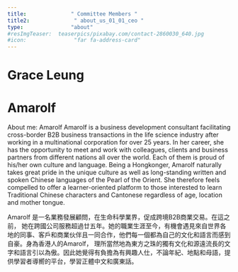 ```yaml
---
title:              " Committee Members "
title2:              " about_us_01_01_ceo "
type:               "about"
#resImgTeaser:  teaserpics/pixabay.com/contact-2860030_640.jpg
#icon:               "far fa-address-card"
---
```




# Grace Leung

# Amarolf

About me: Amarolf
Amarolf is a business development consultant facilitating cross-border B2B business transactions in the life science industry after working in a multinational corporation for over 25 years. In her career, she has the opportunity to meet and work with colleagues, clients and business partners from different nations all over the world. Each of them is proud of his/her own culture and language. Being a Hongkonger, Amarolf naturally takes great pride in the unique culture as well as long-standing written and spoken Chinese languages of the Pearl of the Orient. She therefore feels compelled to offer a learner-oriented platform to those interested to learn Traditional Chinese characters and Cantonese regardless of age, location and mother tongue.

Amarolf 是一名業務發展顧問，在生命科學業界，促成跨境B2B商業交易。在這之前， 她在跨國公司服務超過廿五年。她的職業生涯至今，有機會遇見來自世界各地的同事、客戶和商業伙伴且一同合作，他們每一個都為自己的文化和語言而感到自豪。身為香港人的Amarolf， 理所當然地為東方之珠的獨有文化和源遠流長的文字和語言引以為傲。因此她覺得有負擔為有興趣人仕，不論年紀、地點和母語，提供學習者導嚮的平台，學習正體中文和廣東話。



